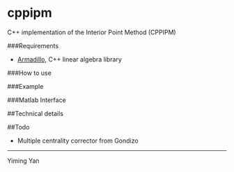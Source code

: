 cppipm
=====
C++ implementation of the Interior Point Method (CPPIPM)

###Requirements
* [Armadillo](http://arma.sourceforge.net/), C++ linear algebra library

###How to use

###Example

###Matlab Interface

##Technical details


##Todo
* Multiple centrality corrector from Gondizo
----
Yiming Yan

